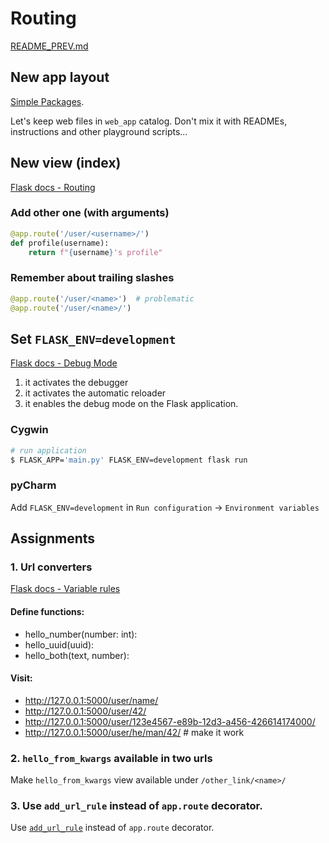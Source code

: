 # Routing
[README_PREV.md](./README_PREV.md)

## New app layout
[Simple Packages](https://flask.palletsprojects.com/en/1.1.x/patterns/packages/#simple-packages).

Let's keep web files in `web_app` catalog. Don't mix it with READMEs, instructions and other playground scripts...


## New view (index)
[Flask docs - Routing](https://flask.palletsprojects.com/en/1.1.x/quickstart/#routing)

### Add other one (with arguments)
```python
@app.route('/user/<username>/')
def profile(username):
    return f"{username}'s profile"
```

### Remember about trailing slashes
```python
@app.route('/user/<name>')  # problematic
@app.route('/user/<name>/')
```

## Set `FLASK_ENV=development`
[Flask docs - Debug Mode](https://flask.palletsprojects.com/en/1.1.x/quickstart/#debug-mode)
1. it activates the debugger
1. it activates the automatic reloader
1. it enables the debug mode on the Flask application.

### Cygwin
```bash
# run application
$ FLASK_APP='main.py' FLASK_ENV=development flask run
```

### pyCharm
Add `FLASK_ENV=development` in `Run configuration` -> `Environment variables`

## Assignments

### 1. Url converters
[Flask docs - Variable rules](https://flask.palletsprojects.com/en/1.1.x/quickstart/#variable-rules)

#### Define functions:
* hello_number(number: int):
* hello_uuid(uuid):
* hello_both(text, number):

#### Visit:
* http://127.0.0.1:5000/user/name/
* http://127.0.0.1:5000/user/42/
* http://127.0.0.1:5000/user/123e4567-e89b-12d3-a456-426614174000/
* http://127.0.0.1:5000/user/he/man/42/  # make it work


### 2. `hello_from_kwargs` available in two urls
Make `hello_from_kwargs` view available under `/other_link/<name>/`

### 3. Use `add_url_rule` instead of `app.route` decorator.
Use [`add_url_rule`](https://flask.palletsprojects.com/en/1.1.x/api/#flask.Flask.add_url_rule) instead of `app.route`
decorator.
